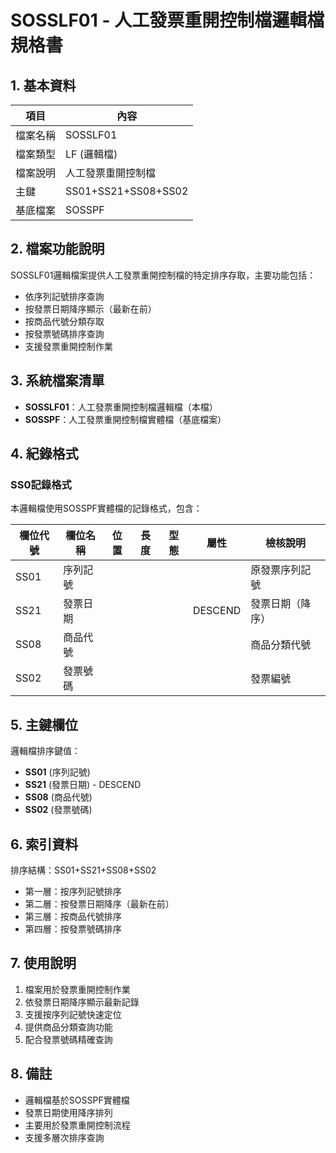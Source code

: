 # SOSSLF01 - 人工發票重開控制檔邏輯檔規格書

## 1. 基本資料

| 項目 | 內容 |
|------|------|
| 檔案名稱 | SOSSLF01 |
| 檔案類型 | LF (邏輯檔) |
| 檔案說明 | 人工發票重開控制檔 |
| 主鍵 | SS01+SS21+SS08+SS02 |
| 基底檔案 | SOSSPF |

## 2. 檔案功能說明

SOSSLF01邏輯檔案提供人工發票重開控制檔的特定排序存取，主要功能包括：

- 依序列記號排序查詢
- 按發票日期降序顯示（最新在前）
- 按商品代號分類存取
- 按發票號碼排序查詢
- 支援發票重開控制作業

## 3. 系統檔案清單

- **SOSSLF01**：人工發票重開控制檔邏輯檔（本檔）
- **SOSSPF**：人工發票重開控制檔實體檔（基底檔案）

## 4. 紀錄格式

### SS0記錄格式

本邏輯檔使用SOSSPF實體檔的記錄格式，包含：

| 欄位代號 | 欄位名稱 | 位置 | 長度 | 型態 | 屬性 | 檢核說明 |
|----------|----------|------|------|------|------|----------|
| SS01 | 序列記號 | | | | | 原發票序列記號 |
| SS21 | 發票日期 | | | | DESCEND | 發票日期（降序） |
| SS08 | 商品代號 | | | | | 商品分類代號 |
| SS02 | 發票號碼 | | | | | 發票編號 |

## 5. 主鍵欄位

邏輯檔排序鍵值：
- **SS01** (序列記號)
- **SS21** (發票日期) - DESCEND
- **SS08** (商品代號)
- **SS02** (發票號碼)

## 6. 索引資料

排序結構：SS01+SS21+SS08+SS02
- 第一層：按序列記號排序
- 第二層：按發票日期降序（最新在前）
- 第三層：按商品代號排序
- 第四層：按發票號碼排序

## 7. 使用說明

1. 檔案用於發票重開控制作業
2. 依發票日期降序顯示最新記錄
3. 支援按序列記號快速定位
4. 提供商品分類查詢功能
5. 配合發票號碼精確查詢

## 8. 備註

- 邏輯檔基於SOSSPF實體檔
- 發票日期使用降序排列
- 主要用於發票重開控制流程
- 支援多層次排序查詢 